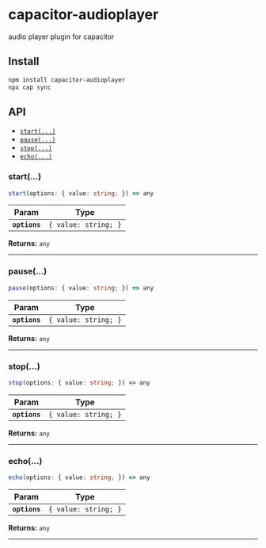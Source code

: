 # capacitor-audioplayer

audio player plugin for capacitor

## Install

```bash
npm install capacitor-audioplayer
npx cap sync
```

## API

<docgen-index>

- [`start(...)`](#start)
- [`pause(...)`](#pause)
- [`stop(...)`](#stop)
- [`echo(...)`](#echo)

</docgen-index>

<docgen-api>
<!--Update the source file JSDoc comments and rerun docgen to update the docs below-->

### start(...)

```typescript
start(options: { value: string; }) => any
```

| Param         | Type                            |
| ------------- | ------------------------------- |
| **`options`** | <code>{ value: string; }</code> |

**Returns:** <code>any</code>

---

### pause(...)

```typescript
pause(options: { value: string; }) => any
```

| Param         | Type                            |
| ------------- | ------------------------------- |
| **`options`** | <code>{ value: string; }</code> |

**Returns:** <code>any</code>

---

### stop(...)

```typescript
stop(options: { value: string; }) => any
```

| Param         | Type                            |
| ------------- | ------------------------------- |
| **`options`** | <code>{ value: string; }</code> |

**Returns:** <code>any</code>

---

### echo(...)

```typescript
echo(options: { value: string; }) => any
```

| Param         | Type                            |
| ------------- | ------------------------------- |
| **`options`** | <code>{ value: string; }</code> |

**Returns:** <code>any</code>

---

</docgen-api>
